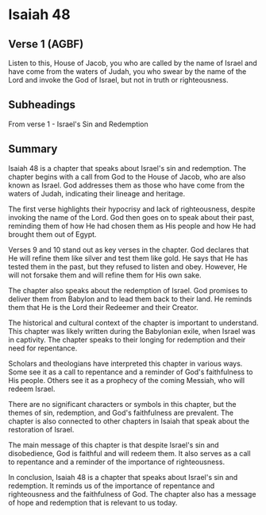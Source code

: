 # Isaiah 48

## Verse 1 (AGBF)

Listen to this, House of Jacob, you who are called by the name of Israel and have come from the waters of Judah, you who swear by the name of the Lord and invoke the God of Israel, but not in truth or righteousness.

## Subheadings

From verse 1 - Israel's Sin and Redemption

## Summary

Isaiah 48 is a chapter that speaks about Israel's sin and redemption. The chapter begins with a call from God to the House of Jacob, who are also known as Israel. God addresses them as those who have come from the waters of Judah, indicating their lineage and heritage.

The first verse highlights their hypocrisy and lack of righteousness, despite invoking the name of the Lord. God then goes on to speak about their past, reminding them of how He had chosen them as His people and how He had brought them out of Egypt.

Verses 9 and 10 stand out as key verses in the chapter. God declares that He will refine them like silver and test them like gold. He says that He has tested them in the past, but they refused to listen and obey. However, He will not forsake them and will refine them for His own sake.

The chapter also speaks about the redemption of Israel. God promises to deliver them from Babylon and to lead them back to their land. He reminds them that He is the Lord their Redeemer and their Creator.

The historical and cultural context of the chapter is important to understand. This chapter was likely written during the Babylonian exile, when Israel was in captivity. The chapter speaks to their longing for redemption and their need for repentance.

Scholars and theologians have interpreted this chapter in various ways. Some see it as a call to repentance and a reminder of God's faithfulness to His people. Others see it as a prophecy of the coming Messiah, who will redeem Israel.

There are no significant characters or symbols in this chapter, but the themes of sin, redemption, and God's faithfulness are prevalent. The chapter is also connected to other chapters in Isaiah that speak about the restoration of Israel.

The main message of this chapter is that despite Israel's sin and disobedience, God is faithful and will redeem them. It also serves as a call to repentance and a reminder of the importance of righteousness.

In conclusion, Isaiah 48 is a chapter that speaks about Israel's sin and redemption. It reminds us of the importance of repentance and righteousness and the faithfulness of God. The chapter also has a message of hope and redemption that is relevant to us today.